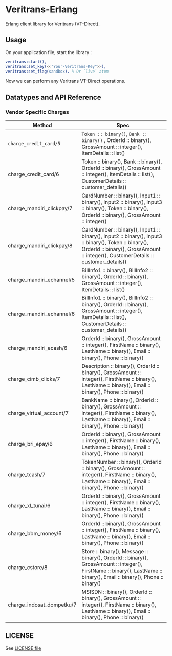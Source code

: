 # Veritrans-Erlang
Erlang client library for Veritrans (VT-Direct).

## Usage

On your application file, start the library :

```erlang
veritrans:start(),
veritrans:set_key(<<"Your-Veritrans-Key">>),
veritrans:set_flag(sandbox). % Or `live` atom
```

Now we can perform any Veritrans VT-Direct operations.

## Datatypes and API Reference

### Vendor Specific Charges
 Method  | Spec 
---------|------
`charge_credit_card/5` | `Token :: binary()`, `Bank :: binary()` , OrderId :: binary(), GrossAmount :: integer(), ItemDetails :: list()
charge_credit_card/6 | Token :: binary(), Bank :: binary(), OrderId :: binary(), GrossAmount :: integer(), ItemDetails :: list(), CustomerDetails :: customer_details()
charge_mandiri_clickpay/7 | CardNumber :: binary(), Input1 :: binary(), Input2 :: binary(), Input3 :: binary(), Token :: binary(), OrderId :: binary(), GrossAmount :: integer()
charge_mandiri_clickpay/8 | CardNumber :: binary(), Input1 :: binary(), Input2 :: binary(), Input3 :: binary(), Token :: binary(), OrderId :: binary(), GrossAmount :: integer(), CustomerDetails :: customer_details()
charge_mandiri_echannel/5 | BillInfo1 :: binary(), BillInfo2 :: binary(), OrderId :: binary(), GrossAmount :: integer(), ItemDetails :: list()
charge_mandiri_echannel/6 | BillInfo1 :: binary(), BillInfo2 :: binary(), OrderId :: binary(), GrossAmount :: integer(), ItemDetails :: list(), CustomerDetails :: customer_details()
charge_mandiri_ecash/6 | OrderId :: binary(), GrossAmount :: integer(), FirstName :: binary(), LastName :: binary(), Email :: binary(), Phone :: binary()
charge_cimb_clicks/7 | Description :: binary(), OrderId :: binary(), GrossAmount :: integer(), FirstName :: binary(), LastName :: binary(), Email :: binary(), Phone :: binary()
charge_virtual_account/7 | BankName :: binary(), OrderId :: binary(), GrossAmount :: integer(), FirstName :: binary(), LastName :: binary(), Email :: binary(), Phone :: binary()
charge_bri_epay/6 | OrderId :: binary(), GrossAmount :: integer(), FirstName :: binary(), LastName :: binary(), Email :: binary(), Phone :: binary()
charge_tcash/7 | TokenNumber :: binary(), OrderId :: binary(), GrossAmount :: integer(), FirstName :: binary(), LastName :: binary(), Email :: binary(), Phone :: binary()
charge_xl_tunai/6 | OrderId :: binary(), GrossAmount :: integer(), FirstName :: binary(), LastName :: binary(), Email :: binary(), Phone :: binary()
charge_bbm_money/6 | OrderId :: binary(), GrossAmount :: integer(), FirstName :: binary(), LastName :: binary(), Email :: binary(), Phone :: binary()
charge_cstore/8 | Store :: binary(), Message :: binary(), OrderId :: binary(), GrossAmount :: integer(), FirstName :: binary(), LastName :: binary(), Email :: binary(), Phone :: binary()
charge_indosat_dompetku/7 | MSISDN :: binary(), OrderId :: binary(), GrossAmount :: integer(), FirstName :: binary(), LastName :: binary(), Email :: binary(), Phone :: binary()

## LICENSE

See [LICENSE file](https://github.com/toopay/veritrans-erlang/blob/master/LICENSE)
